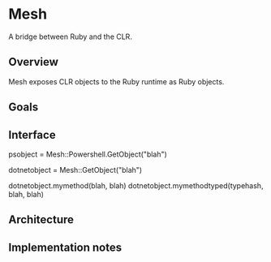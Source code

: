 # Mesh
A bridge between Ruby and the CLR.

## Overview
Mesh exposes CLR objects to the Ruby runtime as Ruby objects.

## Goals

## Interface

psobject = Mesh::Powershell.GetObject("blah")

dotnetobject = Mesh::GetObject("blah")

dotnetobject.mymethod(blah, blah)
dotnetobject.mymethodtyped(typehash, blah, blah)



## Architecture


## Implementation notes

